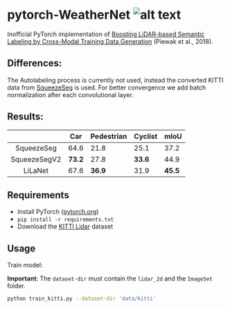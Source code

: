# pytorch-WeatherNet ![alt text](https://img.shields.io/badge/contributions-welcome-brightgreen.svg?style=flat)

Inofficial PyTorch implementation of [Boosting LiDAR-based Semantic Labeling by Cross-Modal Training Data Generation](https://arxiv.org/abs/1804.09915) (Piewak et al., 2018).

## Differences:

The Autolabeling process is currently not used, instead the converted KITTI data from [SqueezeSeg](https://github.com/BichenWuUCB/SqueezeSeg) is used.
For better convergence we add batch normalization after each convolutional layer.

## Results:

|              | Car      | Pedestrian | Cyclist  | mIoU     |
|:------------:|----------|------------|----------|----------|
| SqueezeSeg   |   64.6   |    21.8    |   25.1   |   37.2   |
| SqueezeSegV2 | **73.2** |    27.8    | **33.6** |   44.9   |
| LiLaNet      |   67.6   |  **36.9**  |   31.9   | **45.5** |

## Requirements

- Install PyTorch ([pytorch.org](http://pytorch.org))
- `pip install -r requirements.txt`
- Download the [KITTI Lidar](https://www.dropbox.com/s/pnzgcitvppmwfuf/lidar_2d.tgz) dataset

## Usage

Train model:

**Important**: The ```dataset-dir``` must contain the ```lidar_2d``` and the ```ImageSet``` folder.

```bash
python train_kitti.py --dataset-dir 'data/kitti'
```
